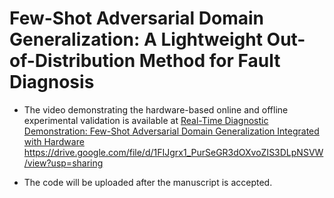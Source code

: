 # Few-Shot Adversarial Domain Generalization: A Lightweight Out-of-Distribution Method for Fault Diagnosis
- The video demonstrating the hardware-based online and offline experimental validation is available at [Real-Time Diagnostic Demonstration: Few-Shot Adversarial Domain Generalization Integrated with Hardware](https://drive.google.com/file/d/1FIJgrx1_PurSeGR3dOXvoZIS3DLpNSVW/view?usp=sharing)
https://drive.google.com/file/d/1FIJgrx1_PurSeGR3dOXvoZIS3DLpNSVW/view?usp=sharing

- The code will be uploaded after the manuscript is accepted.
